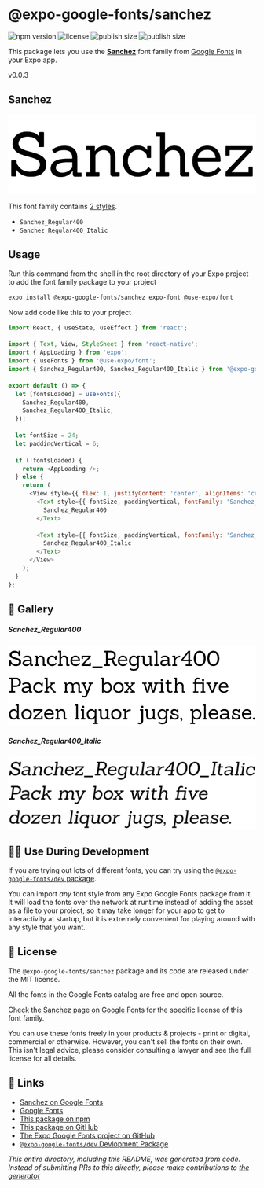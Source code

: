 # @expo-google-fonts/sanchez

![npm version](https://flat.badgen.net/npm/v/@expo-google-fonts/sanchez)
![license](https://flat.badgen.net/github/license/expo/google-fonts)
![publish size](https://flat.badgen.net/packagephobia/install/@expo-google-fonts/sanchez)
![publish size](https://flat.badgen.net/packagephobia/publish/@expo-google-fonts/sanchez)

This package lets you use the [**Sanchez**](https://fonts.google.com/specimen/Sanchez) font family from [Google Fonts](https://fonts.google.com/) in your Expo app.

v0.0.3

## Sanchez

![Sanchez](./font-family.png)

This font family contains [2 styles](#-gallery).

- `Sanchez_Regular400`
- `Sanchez_Regular400_Italic`

## Usage

Run this command from the shell in the root directory of your Expo project to add the font family package to your project
```sh
expo install @expo-google-fonts/sanchez expo-font @use-expo/font
```

Now add code like this to your project
```js
import React, { useState, useEffect } from 'react';

import { Text, View, StyleSheet } from 'react-native';
import { AppLoading } from 'expo';
import { useFonts } from '@use-expo/font';
import { Sanchez_Regular400, Sanchez_Regular400_Italic } from '@expo-google-fonts/sanchez';

export default () => {
  let [fontsLoaded] = useFonts({
    Sanchez_Regular400,
    Sanchez_Regular400_Italic,
  });

  let fontSize = 24;
  let paddingVertical = 6;

  if (!fontsLoaded) {
    return <AppLoading />;
  } else {
    return (
      <View style={{ flex: 1, justifyContent: 'center', alignItems: 'center' }}>
        <Text style={{ fontSize, paddingVertical, fontFamily: 'Sanchez_Regular400' }}>
          Sanchez_Regular400
        </Text>

        <Text style={{ fontSize, paddingVertical, fontFamily: 'Sanchez_Regular400_Italic' }}>
          Sanchez_Regular400_Italic
        </Text>
      </View>
    );
  }
};

```

## 🔡 Gallery

##### Sanchez_Regular400
![Sanchez_Regular400](./d4353709b92c21bf0606f2e6c956fddf56ee0fdea20110524ed03052efcc2bbe.ttf.png)

##### Sanchez_Regular400_Italic
![Sanchez_Regular400_Italic](./62da09506355ddb13a8f3a0b9829d9420e5a0dc10a04fe9d6bd314501b513c93.ttf.png)


## 👩‍💻 Use During Development

If you are trying out lots of different fonts, you can try using the [`@expo-google-fonts/dev` package](https://github.com/expo/google-fonts/tree/master/font-packages/dev#readme).

You can import *any* font style from any Expo Google Fonts package from it. It will load the fonts
over the network at runtime instead of adding the asset as a file to your project, so it may take longer
for your app to get to interactivity at startup, but it is extremely convenient
for playing around with any style that you want.

## 📖 License

The `@expo-google-fonts/sanchez` package and its code are released under the MIT license.

All the fonts in the Google Fonts catalog are free and open source.

Check the [Sanchez page on Google Fonts](https://fonts.google.com/specimen/Sanchez) for the specific license of this font family.

You can use these fonts freely in your products & projects - print or digital, commercial or otherwise. However, you can't sell the fonts on their own. This isn't legal advice, please consider consulting a lawyer and see the full license for all details.

## 🔗 Links

- [Sanchez on Google Fonts](https://fonts.google.com/specimen/Sanchez)
- [Google Fonts](https://fonts.google.com/)
- [This package on npm](https://www.npmjs.com/package/@expo-google-fonts/sanchez)
- [This package on GitHub](https://github.com/expo/google-fonts/tree/master/font-packages/sanchez)
- [The Expo Google Fonts project on GitHub](https://github.com/expo/google-fonts)
- [`@expo-google-fonts/dev` Devlopment Package](https://github.com/expo/google-fonts/tree/master/font-packages/dev)


*This entire directory, including this README, was generated from code. Instead of submitting PRs to this directly, please make contributions to [the generator](https://github.com/expo/google-fonts/tree/master/packages/generator)*
